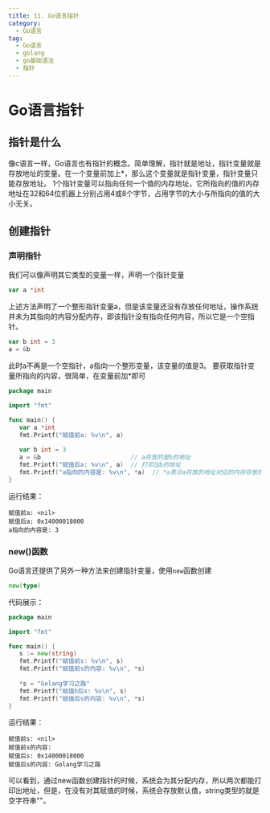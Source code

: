 ```yaml
---
title: 11. Go语言指针
category:
  - Go语言
tag:
  - Go语言
  - golang
  - go基础语法
  - 指针
---
```


# **Go语言指针**

## **指针是什么**

像c语言一样，Go语言也有指针的概念。简单理解，指针就是地址，指针变量就是存放地址的变量。在一个变量前加上*，那么这个变量就是指针变量，指针变量只能存放地址。
1个指针变量可以指向任何一个值的内存地址，它所指向的值的内存地址在32和64位机器上分别占用4或8个字节，占用字节的大小与所指向的值的大小无关。

## **创建指针**

### **声明指针**
我们可以像声明其它类型的变量一样，声明一个指针变量
```go
var a *int   
```
上述方法声明了一个整形指针变量a，但是该变量还没有存放任何地址，操作系统并未为其指向的内容分配内存，即该指针没有指向任何内容，所以它是一个空指针。
```go
var b int = 3 
a = &b  
```
此时a不再是一个空指针，a指向一个整形变量，该变量的值是3。
要获取指针变量所指向的内容，很简单，在变量前加*即可
```go
package main

import "fmt"

func main() {
   var a *int   
   fmt.Printf("赋值前a: %v\n", a)
   
   var b int = 3 
   a = &b                         // a存放的是b的地址
   fmt.Printf("赋值后a: %v\n", a)  // 打印出b的地址
   fmt.Printf("a指向的内容是: %v\n", *a)  // *a表示a存放的地址对应的内存存放的内容，这里为整数3
}
```
运行结果：
```
赋值前a: <nil>
赋值后a: 0x14000018000
a指向的内容是: 3
``` 

### **new()函数**
Go语言还提供了另外一种方法来创建指针变量，使用`new`函数创建
```go
new(type)
```
代码展示：
```go
package main

import "fmt"

func main() {
   s := new(string)
   fmt.Printf("赋值前s: %v\n", s)
   fmt.Printf("赋值前s的内容: %v\n", *s)
   
   *s = "Golang学习之路"
   fmt.Printf("赋值h后s: %v\n", s)
   fmt.Printf("赋值后s的内容: %v\n", *s)
}   
```
运行结果：
```
赋值前s: <nil>
赋值前s的内容: 
赋值后s: 0x14000018000
赋值后s的内容: Golang学习之路
```
可以看到，通过new函数创建指针的时候，系统会为其分配内存，所以两次都能打印出地址，但是，在没有对其赋值的时候，系统会存放默认值，string类型的就是空字符串""。



